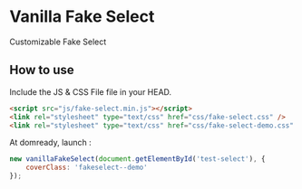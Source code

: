 # Vanilla Fake Select

Customizable Fake Select

## How to use

Include the JS & CSS File file in your HEAD.

```html
<script src="js/fake-select.min.js"></script>
<link rel="stylesheet" type="text/css" href="css/fake-select.css" />
<link rel="stylesheet" type="text/css" href="css/fake-select-demo.css" />
```

At domready, launch :

```javascript
new vanillaFakeSelect(document.getElementById('test-select'), {
    coverClass: 'fakeselect--demo'
});
```
